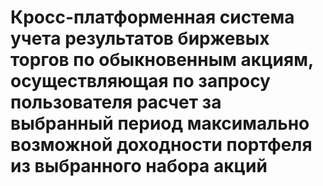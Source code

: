 # **Кросс-платформенная система учета результатов биржевых торгов по обыкновенным акциям, осуществляющая по запросу пользователя расчет за выбранный период максимально возможной доходности портфеля из выбранного набора акций**

